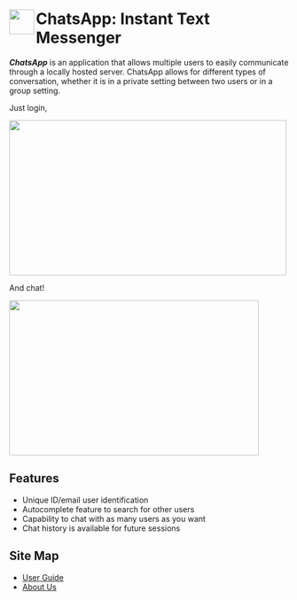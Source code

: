 # <img align="left" width="45" height="45" src="https://drive.google.com/uc?export=view&id=199P9Emecj4hx9biZm4OITzwXwNOLh3P5"> ChatsApp: Instant Text Messenger


__*ChatsApp*__ is an application that allows multiple users to easily communicate through a locally hosted server. ChatsApp allows for different types of conversation, whether it is in a private setting between two users or in a group setting.

Just login,

<img src="https://j.gifs.com/4QQZn1.gif" width="500" height="280"/>

And chat!

<img src="https://j.gifs.com/VAAGDM.gif" width="450" height="280" />

## Features
- Unique ID/email user identification
- Autocomplete feature to search for other users
- Capability to chat with as many users as you want
- Chat history is available for future sessions

## Site Map
- [User Guide](https://github.com/Mushfequr-Rahman/csci_2040_final_assignment/blob/master/docs/user.adoc)
- [About Us](https://github.com/Mushfequr-Rahman/csci_2040_final_assignment/blob/master/docs/about.adoc)

